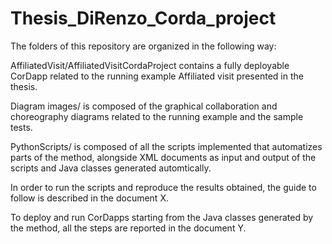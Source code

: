 # Thesis_DiRenzo_Corda_project
The folders of this repository are organized in the following way:

AffiliatedVisit/AffiliatedVisitCordaProject contains a fully deployable CorDapp related to the running example Affiliated visit presented in the thesis.

Diagram images/ is composed of the graphical collaboration and choreography diagrams related to the running example and the sample tests.

PythonScripts/ is composed of all the scripts implemented that automatizes parts of the method, alongside XML documents as input and output of the scripts and Java classes generated automtically.

In order to run the scripts and reproduce the results obtained, the guide to follow is described in the document X.

To deploy and run CorDapps starting from the Java classes generated by the method, all the steps are reported in the document Y.
